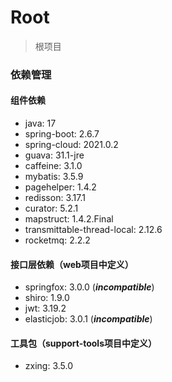 # Root

> 根项目

### 依赖管理

#### 组件依赖

- java: 17
- spring-boot: 2.6.7
- spring-cloud: 2021.0.2
- guava: 31.1-jre
- caffeine: 3.1.0
- mybatis: 3.5.9
- pagehelper: 1.4.2
- redisson: 3.17.1
- curator: 5.2.1
- mapstruct: 1.4.2.Final
- transmittable-thread-local: 2.12.6
- rocketmq: 2.2.2

#### 接口层依赖（web项目中定义）

- springfox: 3.0.0 (***incompatible***)
- shiro: 1.9.0
- jwt: 3.19.2
- elasticjob: 3.0.1 (***incompatible***)

#### 工具包（support-tools项目中定义）

- zxing: 3.5.0
